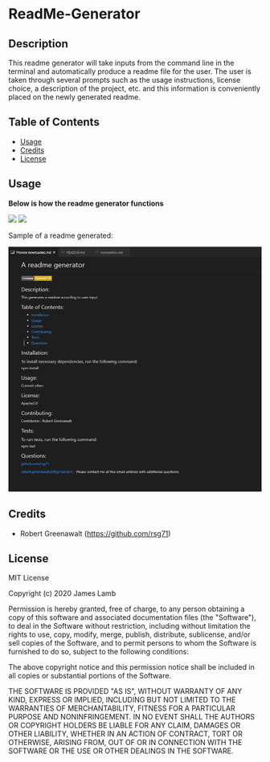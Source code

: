 # ReadMe-Generator


## Description

This readme generator will take inputs from the command line in the terminal and automatically produce a readme file for the user. The user is taken through several prompts such as the usage instructions, license choice, a description of the project, etc. and this information is conveniently placed on the newly generated readme.

## Table of Contents

* [Usage](#usage)
* [Credits](#credits)
* [License](#license)

## Usage

**Below is how the readme generator functions**

<img src="imgs/gif1.gif">


<img src="imgs/gif2.gif">


Sample of a readme generated: 

<img src="imgs/Generated_Readme_Sample.PNG">



## Credits
* Robert Greenawalt (https://github.com/rsg71)

## License

MIT License

Copyright (c) 2020 James Lamb

Permission is hereby granted, free of charge, to any person obtaining a copy of this software and associated documentation files (the "Software"), to deal in the Software without restriction, including without limitation the rights to use, copy, modify, merge, publish, distribute, sublicense, and/or sell copies of the Software, and to permit persons to whom the Software is furnished to do so, subject to the following conditions:

The above copyright notice and this permission notice shall be included in all copies or substantial portions of the Software.

THE SOFTWARE IS PROVIDED "AS IS", WITHOUT WARRANTY OF ANY KIND, EXPRESS OR IMPLIED, INCLUDING BUT NOT LIMITED TO THE WARRANTIES OF MERCHANTABILITY, FITNESS FOR A PARTICULAR PURPOSE AND NONINFRINGEMENT. IN NO EVENT SHALL THE AUTHORS OR COPYRIGHT HOLDERS BE LIABLE FOR ANY CLAIM, DAMAGES OR OTHER LIABILITY, WHETHER IN AN ACTION OF CONTRACT, TORT OR OTHERWISE, ARISING FROM, OUT OF OR IN CONNECTION WITH THE SOFTWARE OR THE USE OR OTHER DEALINGS IN THE SOFTWARE.
